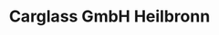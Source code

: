---
title: "Carglass GmbH Heilbronn"
url: /heilbronn/carglass-gmbh-heilbronn/
shop: Autowerkstatt
---
